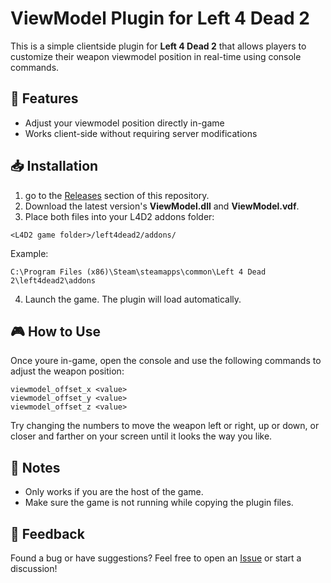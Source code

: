 # ViewModel Plugin for Left 4 Dead 2

This is a simple clientside plugin for **Left 4 Dead 2** that allows players to customize their weapon viewmodel position in real-time using console commands.

## 🔧 Features

- Adjust your viewmodel position directly in-game
- Works client-side without requiring server modifications

## 📥 Installation

1. go to the [Releases](../../releases) section of this repository.
2. Download the latest version's **ViewModel.dll** and **ViewModel.vdf**.
3. Place both files into your L4D2 addons folder:

```
<L4D2 game folder>/left4dead2/addons/
```

Example:
```
C:\Program Files (x86)\Steam\steamapps\common\Left 4 Dead 2\left4dead2\addons
```

4. Launch the game. The plugin will load automatically.

## 🎮 How to Use

Once youre in-game, open the console and use the following commands to adjust the weapon position:

```
viewmodel_offset_x <value>
viewmodel_offset_y <value>
viewmodel_offset_z <value>
```
Try changing the numbers to move the weapon left or right, up or down, or closer and farther on your screen until it looks the way you like.

## 🧩 Notes

- Only works if you are the host of the game.
- Make sure the game is not running while copying the plugin files.

## 💬 Feedback

Found a bug or have suggestions? Feel free to open an [Issue](../../issues) or start a discussion!
